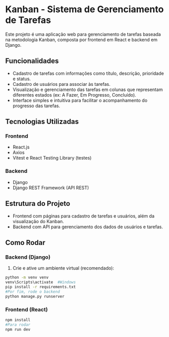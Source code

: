 # Kanban - Sistema de Gerenciamento de Tarefas

Este projeto é uma aplicação web para gerenciamento de tarefas baseada na metodologia Kanban, composta por frontend em React e backend em Django.

## Funcionalidades

- Cadastro de tarefas com informações como título, descrição, prioridade e status.
- Cadastro de usuários para associar às tarefas.
- Visualização e gerenciamento das tarefas em colunas que representam diferentes estados (ex: A Fazer, Em Progresso, Concluído).
- Interface simples e intuitiva para facilitar o acompanhamento do progresso das tarefas.

## Tecnologias Utilizadas

### Frontend
- React.js
- Axios
- Vitest e React Testing Library (testes)

### Backend
- Django
- Django REST Framework (API REST)

## Estrutura do Projeto

- Frontend com páginas para cadastro de tarefas e usuários, além da visualização do Kanban.
- Backend com API para gerenciamento dos dados de usuários e tarefas.

## Como Rodar

### Backend (Django)

1. Crie e ative um ambiente virtual (recomendado):

```bash
python -m venv venv
venv\Scripts\activate  #Windows
pip install -r requirements.txt
#Por fim, rode o backend
python manage.py runserver
```
### Frontend (React)
```bash
npm install
#Para rodar
npm run dev
```

